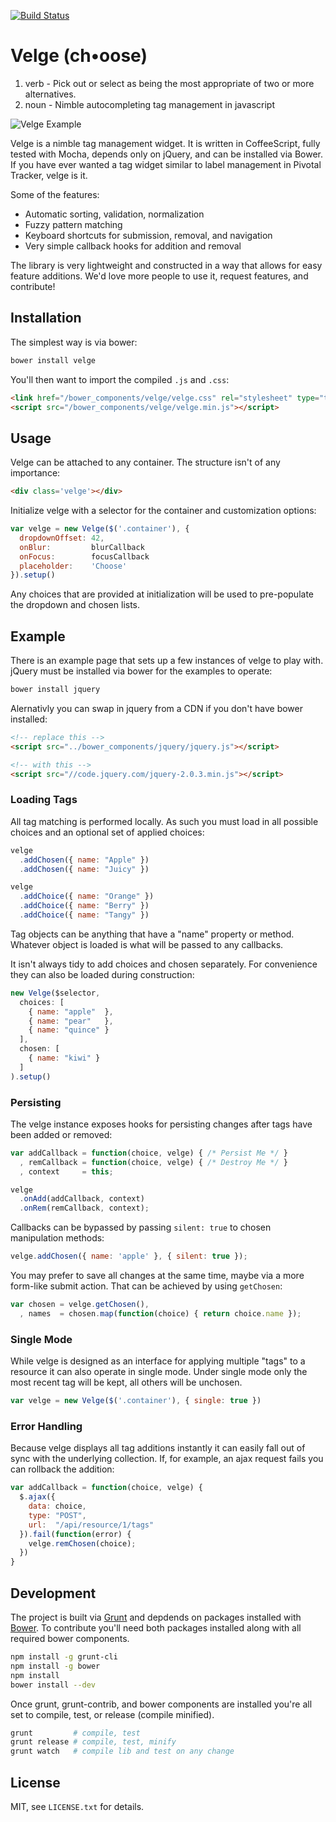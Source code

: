 [![Build Status](https://travis-ci.org/dscout/velge.png?branch=master)](https://travis-ci.org/dscout/velge)

# Velge (ch•oose)

1. verb - Pick out or select as being the most appropriate of two or more alternatives.
2. noun - Nimble autocompleting tag management in javascript

![Velge Example](http://assets-dscoutapp-com.s3.amazonaws.com/velge_sample.png)

Velge is a nimble tag management widget. It is written in CoffeeScript, fully
tested with Mocha, depends only on jQuery, and can be installed via Bower. If
you have ever wanted a tag widget similar to label management in Pivotal
Tracker, velge is it.

Some of the features:

* Automatic sorting, validation, normalization
* Fuzzy pattern matching
* Keyboard shortcuts for submission, removal, and navigation
* Very simple callback hooks for addition and removal

The library is very lightweight and constructed in a way that allows for easy
feature additions. We'd love more people to use it, request features, and
contribute!

## Installation

The simplest way is via bower:

```bash
bower install velge
```

You'll then want to import the compiled `.js` and `.css`:

```html
<link href="/bower_components/velge/velge.css" rel="stylesheet" type="text/css">
<script src="/bower_components/velge/velge.min.js"></script>
```

## Usage

Velge can be attached to any container. The structure isn't of any importance:

```html
<div class='velge'></div>
```

Initialize velge with a selector for the container and customization options:

```javascript
var velge = new Velge($('.container'), {
  dropdownOffset: 42,
  onBlur:         blurCallback
  onFocus:        focusCallback
  placeholder:    'Choose'
}).setup()
```

Any choices that are provided at initialization will be used to pre-populate
the dropdown and chosen lists.

## Example

There is an example page that sets up a few instances of velge to play with.
jQuery must be installed via bower for the examples to operate:

```bash
bower install jquery
```

Alernativly you can swap in jquery from a CDN if you don't have bower installed:

```html
<!-- replace this -->
<script src="../bower_components/jquery/jquery.js"></script>

<!-- with this -->
<script src="//code.jquery.com/jquery-2.0.3.min.js"></script>
```

### Loading Tags

All tag matching is performed locally. As such you must load in all possible
choices and an optional set of applied choices:

```javascript
velge
  .addChosen({ name: "Apple" })
  .addChosen({ name: "Juicy" })

velge
  .addChoice({ name: "Orange" })
  .addChoice({ name: "Berry" })
  .addChoice({ name: "Tangy" })
```

Tag objects can be anything that have a "name" property or method. Whatever
object is loaded is what will be passed to any callbacks.

It isn't always tidy to add choices and chosen separately. For convenience they can
also be loaded during construction:

```javascript
new Velge($selector,
  choices: [
    { name: "apple"  },
    { name: "pear"   },
    { name: "quince" }
  ],
  chosen: [
    { name: "kiwi" }
  ]
).setup()
```

### Persisting

The velge instance exposes hooks for persisting changes after tags have been
added or removed:

```javascript
var addCallback = function(choice, velge) { /* Persist Me */ }
  , remCallback = function(choice, velge) { /* Destroy Me */ }
  , context     = this;

velge
  .onAdd(addCallback, context)
  .onRem(remCallback, context);
```

Callbacks can be bypassed by passing `silent: true` to chosen manipulation
methods:

```javascript
velge.addChosen({ name: 'apple' }, { silent: true });
```

You may prefer to save all changes at the same time, maybe via a more form-like
submit action. That can be achieved by using `getChosen`:

```javascript
var chosen = velge.getChosen(),
  , names  = chosen.map(function(choice) { return choice.name });
```

### Single Mode

While velge is designed as an interface for applying multiple "tags" to a
resource it can also operate in single mode. Under single mode only the most
recent tag will be kept, all others will be unchosen.

```javascript
var velge = new Velge($('.container'), { single: true })
```

### Error Handling

Because velge displays all tag additions instantly it can easily fall out of
sync with the underlying collection. If, for example, an ajax request fails you
can rollback the addition:

```javascript
var addCallback = function(choice, velge) {
  $.ajax({
    data: choice,
    type: "POST",
    url:  "/api/resource/1/tags"
  }).fail(function(error) {
    velge.remChosen(choice);
  })
}
```

## Development

The project is built via [Grunt](http://gruntjs.com) and depdends on packages
installed with [Bower](http://bower.io). To contribute you'll need both
packages installed along with all required bower components.

```bash
npm install -g grunt-cli
npm install -g bower
npm install
bower install --dev
```

Once grunt, grunt-contrib, and bower components are installed you're all set to
compile, test, or release (compile minified).

```bash
grunt         # compile, test
grunt release # compile, test, minify
grunt watch   # compile lib and test on any change
```

## License

MIT, see `LICENSE.txt` for details.
